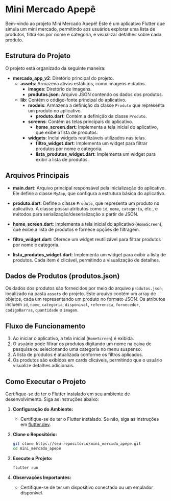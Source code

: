 # Mini Mercado Apepê

Bem-vindo ao projeto Mini Mercado Apepê! Este é um aplicativo Flutter que simula um mini mercado, permitindo aos usuários explorar uma lista de produtos, filtrá-los por nome e categoria, e visualizar detalhes sobre cada produto.

## Estrutura do Projeto

O projeto está organizado da seguinte maneira:

- **mercado_app_v2**: Diretório principal do projeto.
  - **assets**: Armazena ativos estáticos, como imagens e dados.
    - **images**: Diretório de imagens.
    - **produtos.json**: Arquivo JSON contendo os dados dos produtos.
  - **lib**: Contém o código-fonte principal do aplicativo.
    - **models**: Armazena a definição da classe `Produto` que representa um produto no aplicativo.
      - **produto.dart**: Contém a definição da classe `Produto`.
    - **screens**: Contém as telas principais do aplicativo.
      - **home_screen.dart**: Implementa a tela inicial do aplicativo, que exibe a lista de produtos.
    - **widgets**: Inclui widgets reutilizáveis utilizados nas telas.
      - **filtro_widget.dart**: Implementa um widget para filtrar produtos por nome e categoria.
      - **lista_produtos_widget.dart**: Implementa um widget para exibir a lista de produtos.

## Arquivos Principais

- **main.dart**: Arquivo principal responsável pela inicialização do aplicativo. Ele define a classe `MyApp`, que configura a estrutura básica do aplicativo.

- **produto.dart**: Define a classe `Produto`, que representa um produto no aplicativo. A classe possui atributos como `id`, `nome`, `categoria`, etc., e métodos para serialização/deserialização a partir de JSON.

- **home_screen.dart**: Implementa a tela inicial do aplicativo (`HomeScreen`), que exibe a lista de produtos e fornece opções de filtragem.

- **filtro_widget.dart**: Oferece um widget reutilizável para filtrar produtos por nome e categoria.

- **lista_produtos_widget.dart**: Implementa um widget para exibir a lista de produtos. Cada item é clicável, permitindo a visualização de detalhes.

## Dados de Produtos (produtos.json)

Os dados dos produtos são fornecidos por meio do arquivo `produtos.json`, localizado na pasta `assets` do projeto. Este arquivo contém um array de objetos, cada um representando um produto no formato JSON. Os atributos incluem `id`, `nome`, `categoria`, `disponivel`, `referencia`, `fornecedor`, `codigoBarras`, `quantidade` e `imagem`.

## Fluxo de Funcionamento

1. Ao iniciar o aplicativo, a tela inicial (`HomeScreen`) é exibida.
2. O usuário pode filtrar os produtos digitando um nome na caixa de pesquisa ou selecionando uma categoria no menu suspenso.
3. A lista de produtos é atualizada conforme os filtros aplicados.
4. Os produtos são exibidos em cards clicáveis, permitindo que o usuário visualize detalhes adicionais.

## Como Executar o Projeto

Certifique-se de ter o Flutter instalado em seu ambiente de desenvolvimento. Siga as instruções abaixo:

1. **Configuração do Ambiente:**
   - Certifique-se de ter o Flutter instalado. Se não, siga as instruções em [flutter.dev](https://flutter.dev/docs/get-started/install).

2. **Clone o Repositório:**
   ```bash
   git clone https://seu-repositorio/mini_mercado_apepe.git
   cd mini_mercado_apepe
   ```

3. **Execute o Projeto:**
   ```bash
   flutter run
   ```

4. **Observações Importantes:**
   - Certifique-se de ter um dispositivo conectado ou um emulador disponível.
